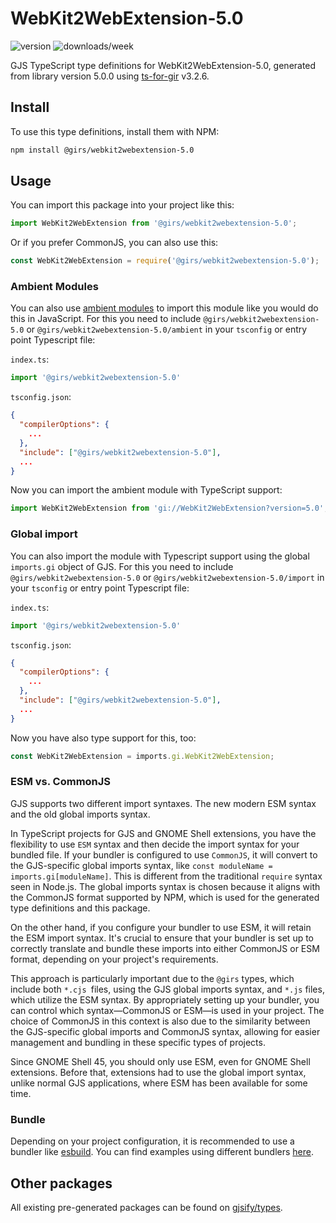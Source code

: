 
# WebKit2WebExtension-5.0

![version](https://img.shields.io/npm/v/@girs/webkit2webextension-5.0)
![downloads/week](https://img.shields.io/npm/dw/@girs/webkit2webextension-5.0)


GJS TypeScript type definitions for WebKit2WebExtension-5.0, generated from library version 5.0.0 using [ts-for-gir](https://github.com/gjsify/ts-for-gir) v3.2.6.


## Install

To use this type definitions, install them with NPM:
```bash
npm install @girs/webkit2webextension-5.0
```

## Usage

You can import this package into your project like this:
```ts
import WebKit2WebExtension from '@girs/webkit2webextension-5.0';
```

Or if you prefer CommonJS, you can also use this:
```ts
const WebKit2WebExtension = require('@girs/webkit2webextension-5.0');
```

### Ambient Modules

You can also use [ambient modules](https://github.com/gjsify/ts-for-gir/tree/main/packages/cli#ambient-modules) to import this module like you would do this in JavaScript.
For this you need to include `@girs/webkit2webextension-5.0` or `@girs/webkit2webextension-5.0/ambient` in your `tsconfig` or entry point Typescript file:

`index.ts`:
```ts
import '@girs/webkit2webextension-5.0'
```

`tsconfig.json`:
```json
{
  "compilerOptions": {
    ...
  },
  "include": ["@girs/webkit2webextension-5.0"],
  ...
}
```

Now you can import the ambient module with TypeScript support: 

```ts
import WebKit2WebExtension from 'gi://WebKit2WebExtension?version=5.0';
```

### Global import

You can also import the module with Typescript support using the global `imports.gi` object of GJS.
For this you need to include `@girs/webkit2webextension-5.0` or `@girs/webkit2webextension-5.0/import` in your `tsconfig` or entry point Typescript file:

`index.ts`:
```ts
import '@girs/webkit2webextension-5.0'
```

`tsconfig.json`:
```json
{
  "compilerOptions": {
    ...
  },
  "include": ["@girs/webkit2webextension-5.0"],
  ...
}
```

Now you have also type support for this, too:

```ts
const WebKit2WebExtension = imports.gi.WebKit2WebExtension;
```


### ESM vs. CommonJS

GJS supports two different import syntaxes. The new modern ESM syntax and the old global imports syntax.

In TypeScript projects for GJS and GNOME Shell extensions, you have the flexibility to use `ESM` syntax and then decide the import syntax for your bundled file. If your bundler is configured to use `CommonJS`, it will convert to the GJS-specific global imports syntax, like `const moduleName = imports.gi[moduleName]`. This is different from the traditional `require` syntax seen in Node.js. The global imports syntax is chosen because it aligns with the CommonJS format supported by NPM, which is used for the generated type definitions and this package.

On the other hand, if you configure your bundler to use ESM, it will retain the ESM import syntax. It's crucial to ensure that your bundler is set up to correctly translate and bundle these imports into either CommonJS or ESM format, depending on your project's requirements.

This approach is particularly important due to the `@girs` types, which include both `*.cjs `files, using the GJS global imports syntax, and `*.js` files, which utilize the ESM syntax. By appropriately setting up your bundler, you can control which syntax—CommonJS or ESM—is used in your project. The choice of CommonJS in this context is also due to the similarity between the GJS-specific global imports and CommonJS syntax, allowing for easier management and bundling in these specific types of projects.

Since GNOME Shell 45, you should only use ESM, even for GNOME Shell extensions. Before that, extensions had to use the global import syntax, unlike normal GJS applications, where ESM has been available for some time.

### Bundle

Depending on your project configuration, it is recommended to use a bundler like [esbuild](https://esbuild.github.io/). You can find examples using different bundlers [here](https://github.com/gjsify/ts-for-gir/tree/main/examples).

## Other packages

All existing pre-generated packages can be found on [gjsify/types](https://github.com/gjsify/types).

